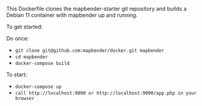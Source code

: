 This Dockerfile clones the mapbender-starter git repository and builds
a Debian 11 container with mapbender up and running.

To get started:

Do once:

* `git clone git@github.com:mapbender/docker.git mapbender`
* `cd mapbender`
* `docker-compose build`

To start:

* `docker-compose up`
* `call http://localhost:9090 or http://localhost:9090/app.php in your browser`
